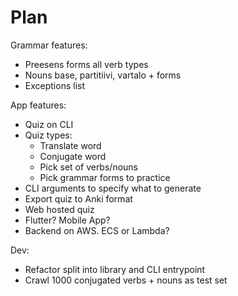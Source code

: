 # Plan

Grammar features:

- Preesens forms all verb types
- Nouns base, partitiivi, vartalo + forms
- Exceptions list

App features:

- Quiz on CLI
- Quiz types:
  - Translate word
  - Conjugate word
  - Pick set of verbs/nouns
  - Pick grammar forms to practice
- CLI arguments to specify what to generate
- Export quiz to Anki format
- Web hosted quiz
- Flutter? Mobile App?
- Backend on AWS. ECS or Lambda?

Dev:

- Refactor split into library and CLI entrypoint
- Crawl 1000 conjugated verbs + nouns as test set
